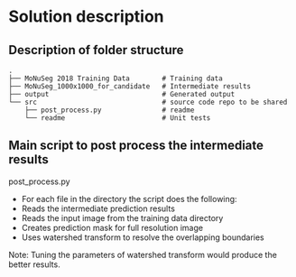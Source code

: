 # Solution description

## Description of folder structure 
    .
    ├── MoNuSeg 2018 Training Data        # Training data 
    ├── MoNuSeg_1000x1000_for_candidate   # Intermediate results 
    ├── output                            # Generated output
    └── src                               # source code repo to be shared                  
        ├── post_process.py               # readme
        └── readme                        # Unit tests



## Main script to post process the intermediate results

post_process.py
- For each file in the directory the script does the following:
- Reads the intermediate prediction results
- Reads the input image from the training data directory
- Creates prediction mask for full resolution image
- Uses watershed transform to resolve the overlapping boundaries

Note: Tuning the parameters of watershed transform would produce the better results.
